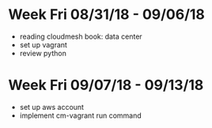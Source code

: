 # Week Fri 08/31/18 - 09/06/18
 - reading cloudmesh book: data center
 - set up vagrant 
 - review python
# Week Fri 09/07/18 - 09/13/18
 - set up aws account
 - implement cm-vagrant run command